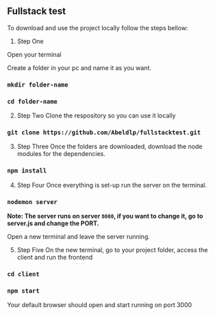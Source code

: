 ## Fullstack test

To download and use the project locally follow the steps bellow:

1. Step One

Open your terminal

Create a folder in your pc and name it as you want.

### `mkdir folder-name`

### `cd folder-name`

2. Step Two
   Clone the respository so you can use it locally

### `git clone https://github.com/Abeldlp/fullstacktest.git`

3. Step Three
   Once the folders are downloaded, download the node modules for the dependencies.

### `npm install`

4. Step Four
   Once everything is set-up run the server on the terminal.

### `nodemon server`

**Note: The server runs on server `8000`, if you want to change it, go to server.js and change the PORT.**

Open a new terminal and leave the server running.

5. Step Five
   On the new terminal, go to your project folder, access the client and run the frontend

### `cd client`

### `npm start`

Your default browser should open and start running on port 3000
